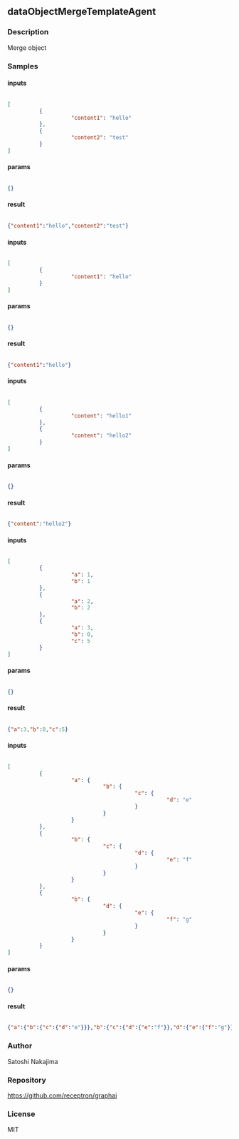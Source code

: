 ## dataObjectMergeTemplateAgent

### Description

Merge object

### Samples

#### inputs

```json

[
          {
                    "content1": "hello"
          },
          {
                    "content2": "test"
          }
]

````

#### params

```json

{}

````

#### result

```json

{"content1":"hello","content2":"test"}

````
#### inputs

```json

[
          {
                    "content1": "hello"
          }
]

````

#### params

```json

{}

````

#### result

```json

{"content1":"hello"}

````
#### inputs

```json

[
          {
                    "content": "hello1"
          },
          {
                    "content": "hello2"
          }
]

````

#### params

```json

{}

````

#### result

```json

{"content":"hello2"}

````
#### inputs

```json

[
          {
                    "a": 1,
                    "b": 1
          },
          {
                    "a": 2,
                    "b": 2
          },
          {
                    "a": 3,
                    "b": 0,
                    "c": 5
          }
]

````

#### params

```json

{}

````

#### result

```json

{"a":3,"b":0,"c":5}

````
#### inputs

```json

[
          {
                    "a": {
                              "b": {
                                        "c": {
                                                  "d": "e"
                                        }
                              }
                    }
          },
          {
                    "b": {
                              "c": {
                                        "d": {
                                                  "e": "f"
                                        }
                              }
                    }
          },
          {
                    "b": {
                              "d": {
                                        "e": {
                                                  "f": "g"
                                        }
                              }
                    }
          }
]

````

#### params

```json

{}

````

#### result

```json

{"a":{"b":{"c":{"d":"e"}}},"b":{"c":{"d":{"e":"f"}},"d":{"e":{"f":"g"}}}}

````

### Author

Satoshi Nakajima

### Repository

https://github.com/receptron/graphai


### License

MIT

